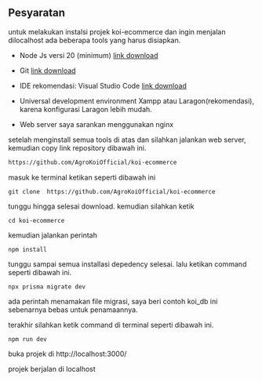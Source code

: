 ## Pesyaratan

untuk melakukan instalsi projek koi-ecommerce dan ingin menjalan
dilocalhost ada beberapa tools yang harus disiapkan.

- Node Js versi 20 (minimum)
  [link download](https://nodejs.org/id/download/package-manager)

- Git
  [link download](https://git-scm.com/download)

- IDE rekomendasi: Visual Studio Code
  [link download](https://code.visualstudio.com/)

- Universal development environment Xampp atau Laragon(rekomendasi), karena konfigurasi Laragon lebih mudah.

- Web server saya sarankan menggunakan nginx

setelah menginstall semua tools di atas dan silahkan jalankan web server, kemudian copy link repository dibawah ini.

```bash
https://github.com/AgroKoiOfficial/koi-ecommerce
```

masuk ke terminal ketikan seperti dibawah ini

```
git clone  https://github.com/AgroKoiOfficial/koi-ecommerce
```

tunggu hingga selesai download. kemudian silahkan ketik

```
cd koi-ecommerce

```

kemudian jalankan perintah

```
npm install

```

tunggu sampai semua installasi depedency selesai. lalu ketikan command seperti dibawah ini.

```
npx prisma migrate dev
```

ada perintah menamakan file migrasi, saya beri contoh koi_db ini sebenarnya bebas untuk penamaannya.

terakhir silahkan ketik command di terminal seperti dibawah ini.

```
npm run dev

```

buka projek di http://localhost:3000/

projek berjalan di localhost

